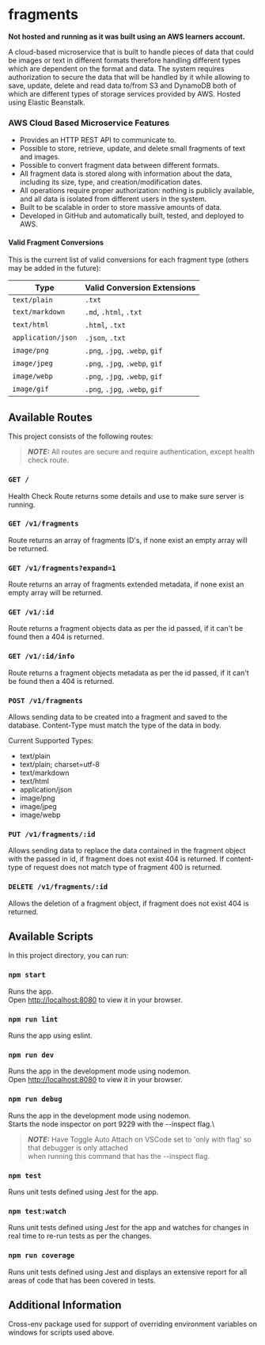 # fragments

**Not hosted and running as it was built using an AWS learners account.**

A cloud-based microservice that is built to handle pieces of data that could be images or text in different formats therefore handling different types which are dependent on the format and data. The system requires authorization to secure the data that will be handled by it while allowing to save, update, delete and read data to/from S3 and DynamoDB both of which are different types of storage services provided by AWS. Hosted using Elastic Beanstalk.

### AWS Cloud Based Microservice Features

- Provides an HTTP REST API to communicate to.
- Possible to store, retrieve, update, and delete small fragments of text and images.
- Possible to convert fragment data between different formats.
- All fragment data is stored along with information about the data, including its size, type, and creation/modification dates.
- All operations require proper authorization: nothing is publicly available, and all data is isolated from different users in the system.
- Built to be scalable in order to store massive amounts of data.
- Developed in GitHub and automatically built, tested, and deployed to AWS.

#### Valid Fragment Conversions

This is the current list of valid conversions for each fragment type (others may be added in the future):

| Type               | Valid Conversion Extensions    |
| ------------------ | ------------------------------ |
| `text/plain`       | `.txt`                         |
| `text/markdown`    | `.md`, `.html`, `.txt`         |
| `text/html`        | `.html`, `.txt`                |
| `application/json` | `.json`, `.txt`                |
| `image/png`        | `.png`, `.jpg`, `.webp`, `gif` |
| `image/jpeg`       | `.png`, `.jpg`, `.webp`, `gif` |
| `image/webp`       | `.png`, `.jpg`, `.webp`, `gif` |
| `image/gif`        | `.png`, `.jpg`, `.webp`, `gif` |

## Available Routes

This project consists of the following routes:

> **_NOTE:_** All routes are secure and require authentication, except health check route.

### `GET /`

Health Check Route returns some details and use to make sure server is running.

### `GET /v1/fragments`

Route returns an array of fragments ID's, if none exist an empty array will be returned.

### `GET /v1/fragments?expand=1`

Route returns an array of fragments extended metadata, if none exist an empty array will be returned.

### `GET /v1/:id`

Route returns a fragment objects data as per the id passed, if it can't be found then a 404 is returned.

### `GET /v1/:id/info`

Route returns a fragment objects metadata as per the id passed, if it can't be found then a 404 is returned.

### `POST /v1/fragments`

Allows sending data to be created into a fragment and saved to the database. Content-Type must match the type of the data in body.

Current Supported Types:

- text/plain
- text/plain; charset=utf-8
- text/markdown
- text/html
- application/json
- image/png
- image/jpeg
- image/webp

### `PUT /v1/fragments/:id`

Allows sending data to replace the data contained in the fragment object with the passed in id, if fragment does not exist 404 is returned. If content-type of request does not match type of fragment 400 is returned.

### `DELETE /v1/fragments/:id`

Allows the deletion of a fragment object, if fragment does not exist 404 is returned.

## Available Scripts

In this project directory, you can run:

### `npm start`

Runs the app.\
Open [http://localhost:8080](http://localhost:8080) to view it in your browser.

### `npm run lint`

Runs the app using eslint.

### `npm run dev`

Runs the app in the development mode using nodemon.\
Open [http://localhost:8080](http://localhost:8080) to view it in your browser.

### `npm run debug`

Runs the app in the development mode using nodemon.\
Starts the node inspector on port 9229 with the --inspect flag.\

> **_NOTE:_** Have Toggle Auto Attach on VSCode set to 'only with flag' so that debugger is only attached\
> when running this command that has the --inspect flag.

### `npm test`

Runs unit tests defined using Jest for the app.

### `npm test:watch`

Runs unit tests defined using Jest for the app and watches for changes in real time to re-run tests as per the changes.

### `npm run coverage`

Runs unit tests defined using Jest and displays an extensive report for all areas of code that has been covered in tests.

## Additional Information

Cross-env package used for support of overriding environment variables on windows for scripts used above.

